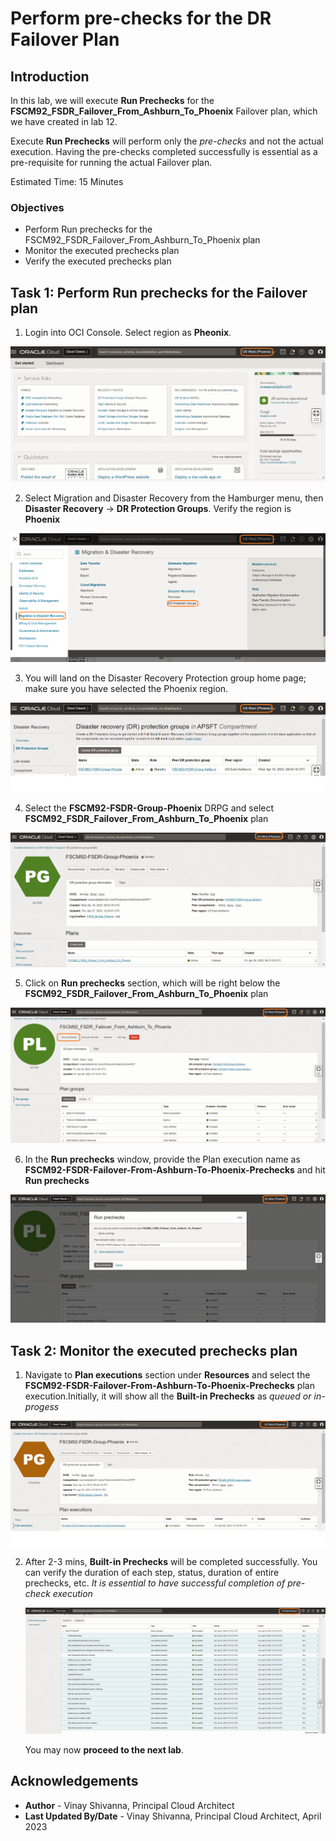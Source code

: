 # Perform pre-checks for the DR Failover Plan

## Introduction

In this lab, we will execute **Run Prechecks** for the **FSCM92\_FSDR\_Failover\_From\_Ashburn\_To\_Phoenix** Failover plan, which we have created in lab 12.

Execute **Run Prechecks**  will perform only the *pre-checks* and not the actual execution. Having the pre-checks completed successfully is essential as a pre-requisite for running the actual Failover plan.

Estimated Time: 15 Minutes

### Objectives

- Perform Run prechecks for the FSCM92\_FSDR\_Failover\_From\_Ashburn\_To\_Phoenix plan
- Monitor the executed prechecks plan
- Verify the executed prechecks plan

## Task 1: Perform Run prechecks for the Failover plan

1. Login into OCI Console. Select region as **Pheonix**.

  ![phoenix oci console](./images/phoenix-region.png)

2. Select Migration and Disaster Recovery from the Hamburger menu, then **Disaster Recovery** -> **DR Protection Groups**. Verify the region is **Phoenix**

  ![phoenix navigate drpg](./images/phoenix-drpgpage.png)

3. You will land on the Disaster Recovery Protection group home page; make sure you have selected the Phoenix region.

  ![drpg landing page](./images/phoenix-drpg.png)

4. Select the **FSCM92-FSDR-Group-Phoenix** DRPG and select **FSCM92\_FSDR\_Failover\_From\_Ashburn\_To\_Phoenix** plan

  ![drpg Failover plan](./images/phoenix-sw-plan.png)

5. Click on **Run prechecks** section, which will be right below the **FSCM92\_FSDR\_Failover\_From\_Ashburn\_To\_Phoenix** plan

  ![navigate drpg prechecks](./images/phoenix-run-prechecks.png)

6. In the **Run prechecks** window, provide the Plan execution name as **FSCM92-FSDR-Failover-From-Ashburn-To-Phoenix-Prechecks** and hit **Run prechecks**

  ![drpg execute prechecks](./images/phoenix-execute-prechecks.png)

## Task 2: Monitor the executed prechecks plan

1. Navigate to **Plan executions** section under **Resources** and select the **FSCM92-FSDR-Failover-From-Ashburn-To-Phoenix-Prechecks** plan execution.Initially, it will show all the **Built-in Prechecks** as *queued or in-progess*

  ![prechecks status](./images/phoenix-execute-in-progress.png)


2. After 2-3 mins, **Built-in Prechecks**  will be completed successfully. You can verify the duration of each step, status, duration of entire prechecks, etc. *It is essential to have successful completion of pre-check execution*

      ![prechecks completed](./images/phoenix-execute-done.png)

   You may now **proceed to the next lab**.

## Acknowledgements

- **Author** -  Vinay Shivanna, Principal Cloud Architect
- **Last Updated By/Date** -  Vinay Shivanna, Principal Cloud Architect, April 2023
